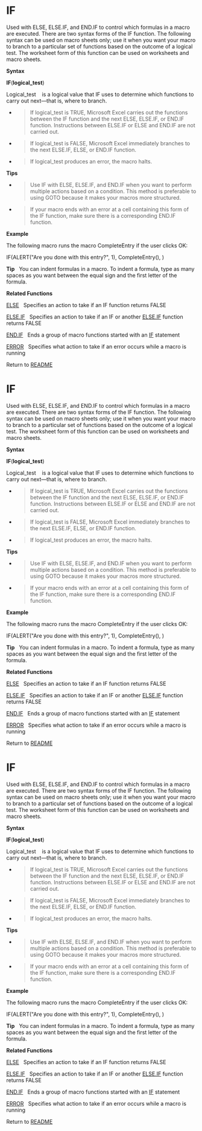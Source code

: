 # IF

Used with ELSE, ELSE.IF, and END.IF to control which formulas in a macro
are executed. There are two syntax forms of the IF function. The
following syntax can be used on macro sheets only; use it when you want
your macro to branch to a particular set of functions based on the
outcome of a logical test. The worksheet form of this function can be
used on worksheets and macro sheets.

**Syntax**

**IF**(**logical\_test**)

Logical\_test&nbsp;&nbsp;&nbsp;&nbsp;is a logical value that IF uses to
determine which functions to carry out next&mdash;that is, where to
branch.

  - > If logical\_test is TRUE, Microsoft Excel carries out the
    > functions between the IF function and the next ELSE, ELSE.IF, or
    > END.IF function. Instructions between ELSE.IF or ELSE and END.IF
    > are not carried out.

  - > If logical\_test is FALSE, Microsoft Excel immediately branches to
    > the next ELSE.IF, ELSE, or END.IF function.

  - > If logical\_test produces an error, the macro halts.

**Tips**

  - > Use IF with ELSE, ELSE.IF, and END.IF when you want to perform
    > multiple actions based on a condition. This method is preferable
    > to using GOTO because it makes your macros more structured.

  - > If your macro ends with an error at a cell containing this form of
    > the IF function, make sure there is a corresponding END.IF
    > function.

**Example**

The following macro runs the macro CompleteEntry if the user clicks OK:

IF(ALERT("Are you done with this entry?", 1), CompleteEntry(), )

**Tip**&nbsp;&nbsp;&nbsp;You can indent formulas in a macro. To indent a
formula, type as many spaces as you want between the equal sign and the
first letter of the formula.

**Related Functions**

[ELSE](ELSE.md)&nbsp;&nbsp;&nbsp;Specifies an action to take if an IF function
returns FALSE

[ELSE.IF](ELSE.IF.md)&nbsp;&nbsp;&nbsp;Specifies an action to take if an IF or another
[ELSE.IF](ELSE.IF.md) function returns FALSE

[END.IF](END.IF.md)&nbsp;&nbsp;&nbsp;Ends a group of macro functions started with an
[IF](IF.md) statement

[ERROR](ERROR.md)&nbsp;&nbsp;&nbsp;Specifies what action to take if an error occurs
while a macro is running



Return to [README](README.md#I)

# IF

Used with ELSE, ELSE.IF, and END.IF to control which formulas in a macro
are executed. There are two syntax forms of the IF function. The
following syntax can be used on macro sheets only; use it when you want
your macro to branch to a particular set of functions based on the
outcome of a logical test. The worksheet form of this function can be
used on worksheets and macro sheets.

**Syntax**

**IF**(**logical\_test**)

Logical\_test&nbsp;&nbsp;&nbsp;&nbsp;is a logical value that IF uses to
determine which functions to carry out next&mdash;that is, where to
branch.

  - > If logical\_test is TRUE, Microsoft Excel carries out the
    > functions between the IF function and the next ELSE, ELSE.IF, or
    > END.IF function. Instructions between ELSE.IF or ELSE and END.IF
    > are not carried out.

  - > If logical\_test is FALSE, Microsoft Excel immediately branches to
    > the next ELSE.IF, ELSE, or END.IF function.

  - > If logical\_test produces an error, the macro halts.

**Tips**

  - > Use IF with ELSE, ELSE.IF, and END.IF when you want to perform
    > multiple actions based on a condition. This method is preferable
    > to using GOTO because it makes your macros more structured.

  - > If your macro ends with an error at a cell containing this form of
    > the IF function, make sure there is a corresponding END.IF
    > function.

**Example**

The following macro runs the macro CompleteEntry if the user clicks OK:

IF(ALERT("Are you done with this entry?", 1), CompleteEntry(), )

**Tip**&nbsp;&nbsp;&nbsp;You can indent formulas in a macro. To indent a
formula, type as many spaces as you want between the equal sign and the
first letter of the formula.

**Related Functions**

[ELSE](ELSE.md)&nbsp;&nbsp;&nbsp;Specifies an action to take if an IF function
returns FALSE

[ELSE.IF](ELSE.IF.md)&nbsp;&nbsp;&nbsp;Specifies an action to take if an IF or another
[ELSE.IF](ELSE.IF.md) function returns FALSE

[END.IF](END.IF.md)&nbsp;&nbsp;&nbsp;Ends a group of macro functions started with an
[IF](IF.md) statement

[ERROR](ERROR.md)&nbsp;&nbsp;&nbsp;Specifies what action to take if an error occurs
while a macro is running



Return to [README](README.md#I)

# IF

Used with ELSE, ELSE.IF, and END.IF to control which formulas in a macro
are executed. There are two syntax forms of the IF function. The
following syntax can be used on macro sheets only; use it when you want
your macro to branch to a particular set of functions based on the
outcome of a logical test. The worksheet form of this function can be
used on worksheets and macro sheets.

**Syntax**

**IF**(**logical\_test**)

Logical\_test&nbsp;&nbsp;&nbsp;&nbsp;is a logical value that IF uses to
determine which functions to carry out next&mdash;that is, where to
branch.

  - > If logical\_test is TRUE, Microsoft Excel carries out the
    > functions between the IF function and the next ELSE, ELSE.IF, or
    > END.IF function. Instructions between ELSE.IF or ELSE and END.IF
    > are not carried out.

  - > If logical\_test is FALSE, Microsoft Excel immediately branches to
    > the next ELSE.IF, ELSE, or END.IF function.

  - > If logical\_test produces an error, the macro halts.

**Tips**

  - > Use IF with ELSE, ELSE.IF, and END.IF when you want to perform
    > multiple actions based on a condition. This method is preferable
    > to using GOTO because it makes your macros more structured.

  - > If your macro ends with an error at a cell containing this form of
    > the IF function, make sure there is a corresponding END.IF
    > function.

**Example**

The following macro runs the macro CompleteEntry if the user clicks OK:

IF(ALERT("Are you done with this entry?", 1), CompleteEntry(), )

**Tip**&nbsp;&nbsp;&nbsp;You can indent formulas in a macro. To indent a
formula, type as many spaces as you want between the equal sign and the
first letter of the formula.

**Related Functions**

[ELSE](ELSE.md)&nbsp;&nbsp;&nbsp;Specifies an action to take if an IF function
returns FALSE

[ELSE.IF](ELSE.IF.md)&nbsp;&nbsp;&nbsp;Specifies an action to take if an IF or another
[ELSE.IF](ELSE.IF.md) function returns FALSE

[END.IF](END.IF.md)&nbsp;&nbsp;&nbsp;Ends a group of macro functions started with an
[IF](IF.md) statement

[ERROR](ERROR.md)&nbsp;&nbsp;&nbsp;Specifies what action to take if an error occurs
while a macro is running



Return to [README](README.md#I)

